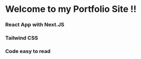 # Welcome to my Portfolio Site !!

### React App with Next.JS

### Tailwind CSS

### Code easy to read
